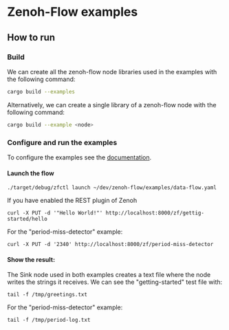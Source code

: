 # Zenoh-Flow examples

## How to run

### Build

We can create all the zenoh-flow node libraries used in the examples with the following command:
   ```bash
  cargo build --examples
   ```

Alternatively, we can create a single library of a zenoh-flow node with the following command:
   ```bash
  cargo build --example <node>
   ```

### Configure and run the examples

To configure the examples see the [documentation](https://github.com/eclipse-zenoh/zenoh-flow/wiki/Installation-(v0.4.0)#zenoh-plugin).

#### Launch the flow

```shell
./target/debug/zfctl launch ~/dev/zenoh-flow/examples/data-flow.yaml
```

If you have enabled the REST plugin of Zenoh
```shell
curl -X PUT -d '"Hello World!"' http://localhost:8000/zf/gettig-started/hello
```

For the "period-miss-detector" example:

```shell
curl -X PUT -d '2340' http://localhost:8000/zf/period-miss-detector
```
#### Show the result:

The Sink node used in both examples creates a text file where the node writes the strings it receives.
We can see the "getting-started" test file with:

```
tail -f /tmp/greetings.txt
```

For the "period-miss-detector" example:

```
tail -f /tmp/period-log.txt
```

